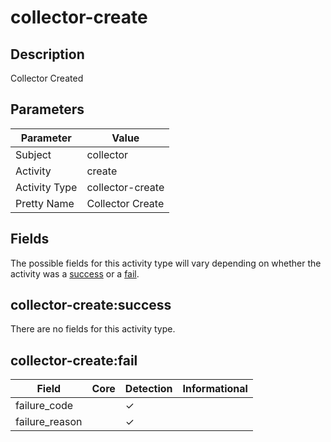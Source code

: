collector-create
================

Description
-----------
Collector Created

Parameters
----------
| Parameter     | Value            |
| ------------- | ---------------- |
| Subject       | collector        |
| Activity      | create           |
| Activity Type | collector-create |
| Pretty Name   | Collector Create |


Fields
------

The possible fields for this activity type will vary depending on whether the activity was a [success](#collector-createsuccess) or a [fail](#collector-createfail).


collector-create:success
------------------------

There are no fields for this activity type.


collector-create:fail
---------------------

| Field          | Core | Detection | Informational |
| -------------- | ---- | --------- | ------------- |
| failure_code   |      | &#10003;  |               |
| failure_reason |      | &#10003;  |               |
